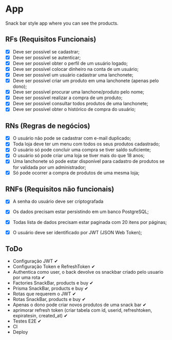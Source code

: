 # App

Snack bar style app where you can see the products.

## RFs (Requisitos Funcionais)

- [x] Deve ser possível se cadastrar;
- [x] Deve ser possível se autenticar;
- [x] Deve ser possível obter o perfil de um usuário logado;
- [x] Deve ser possível colocar dinheiro na conta de um usuário;
- [x] Deve ser possível um usuário cadastrar uma lanchonete;
- [x] Deve ser possível criar um produto em uma lanchonete (apenas pelo dono);
- [x] Deve ser possível procurar uma lanchone/produto pelo nome;
- [x] Deve ser possível realizar a compra de um produto;
- [x] Deve ser possível consultar todos produtos de uma lanchonete;
- [x] Deve ser possível obter o histórico de compra do usuário;

## RNs (Regras de negócios)

- [x] O usuário não pode se cadastrar com e-mail duplicado;
- [x] Toda loja deve ter um menu com todos os seus produtos cadastrado;
- [x] O usuário só pode concluir uma compra se tiver saldo suficiente;
- [x] O usuário só pode criar uma loja se tiver mais do que 18 anos;
- [x] Uma lanchonete só pode estar disponível para cadastro de produtos se for validada por um administrador;
- [x] Só pode ocorrer a compra de produtos de uma mesma loja;

## RNFs (Requisitos não funcionais)

- [x] A senha do usuário deve ser criptografada
- [x] Os dados precisam estar persistindo em um banco PostgreSQL;
- [x] Todas lista de dados precisam estar paginada com 20 itens por páginas;
- [x] O usuário deve ser identificado por JWT (JSON Web Token);



## ToDo

- Configuração JWT ✔
- Configuração Token e RefreshToken ✔
- Authentica como user, o back devolve os snackbar criado pelo usuario por uma rota ✔
- Factories SnackBar, products e buy ✔
- Prisma SnackBar, products e buy ✔
- Rotas que requerem o JWT ✔
- Rotas SnackBar, products e buy ✔
- Apenas o dono pode criar novos produtos de uma snack bar ✔
- aprimorar refresh token (criar tabela com id, userid, refreshtoken, expiratesin, created_at) ✔
- Testes E2E ✔
- CI 
- Deploy